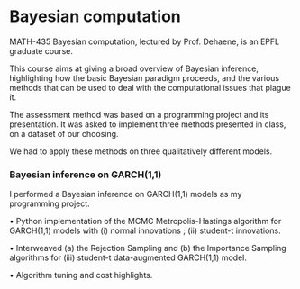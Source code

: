 # Bayesian computation



MATH-435 Bayesian computation, lectured by Prof. Dehaene, is an EPFL graduate course.

This course aims at giving a broad overview of Bayesian inference, highlighting how the basic Bayesian paradigm proceeds, 
and the various methods that can be used to deal with the computational issues that plague it.

The assessment method was based on a programming project and its presentation.
It was asked to implement three methods presented in class, on a dataset of our choosing.

We had to apply these methods on three qualitatively different models.


### Bayesian inference on GARCH(1,1)

I performed a Bayesian inference on GARCH(1,1) models as my programming project.

• Python implementation of the MCMC Metropolis-Hastings algorithm for GARCH(1,1) models with (i) normal innovations ; (ii) student-t innovations.

• Interweaved (a) the Rejection Sampling and (b) the Importance Sampling algorithms for (iii) student-t data-augmented GARCH(1,1) model.

• Algorithm tuning and cost highlights.
